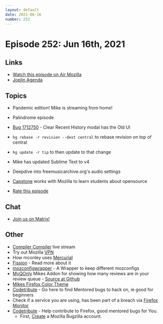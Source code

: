 ```yaml
---
layout: default
date: 2021-06-16
number: 252
---
```


# Episode 252: Jun 16th, 2021

## Links
* [Watch this episode on Air Mozilla](https://mzl.la/joy-of-coding-2021-06-16)
* [Joplin Agenda](https://mikeconley.ca/joc/agendas/Episode-0252.html)

## Topics
* Pandemic edition! Mike is streaming from home!
* Palindrome episode
* [Bug 1712750](https://bugzilla.mozilla.org/show_bug.cgi?id=1712750) - Clear Recent History modal has the Old UI
* `hg rebase -r revision --dest central`  to rebase revision on top of central
* `hg update -r tip`  to then update to that change
* Mike has updated Sublime Text to v4
* Deepdive into freemusicarchive.org's audio settings
* [Capstone](https://www.capstone.cse.msu.edu) works with Mozilla to learn students about opensource

* [Rate this episode](https://forms.gle/m2f1QBqeQX35mA4F7)

## Chat
* [Join us on Matrix!](https://matrix.to/#/!enWuAmKDOEEPYejXRk:mozilla.org?via=mozilla.org&via=raim.ist)

## Other
* [Compiler Compiler](https://www.twitch.tv/codehag) live stream
* Try out Mozilla [VPN](https://vpn.mozilla.org/)
* How mconley uses [Mercurial](https://mikeconley.github.io/documents/How_mconley_uses_Mercurial_for_Mozilla_code)
* [Fission](https://firefox-source-docs.mozilla.org/dom/dom/Fission.html) - Read more about it
* [mozconfigwrapper](https://github.com/ahal/mozconfigwrapper) - A Wrapper to keep different mozconfigs
* [MyQOnly](https://addons.mozilla.org/en-US/firefox/addon/myqonly/) Mikes Addon for showing how many reviews are in your review queue - [Source at Github](https://github.com/mikeconley/myqonly)
* [Mikes Firefox Color Theme](https://addons.mozilla.org/en-US/firefox/addon/electricbluegaloo/)
* [Codetribute](https://codetribute.mozilla.org/) - Go here to find Mentored bugs to hack on, ie good for beginners
* Check if a service you are using, has been part of a breach via [Firefox Monitor](https://monitor.firefox.com/breaches)
* [Codetribute](https://codetribute.mozilla.org/) - Help contribute to Firefox, good mentored bugs for You.
  - First, [Create](https://bugzilla.mozilla.org/createaccount.cgi) a Mozilla Bugzilla account.


